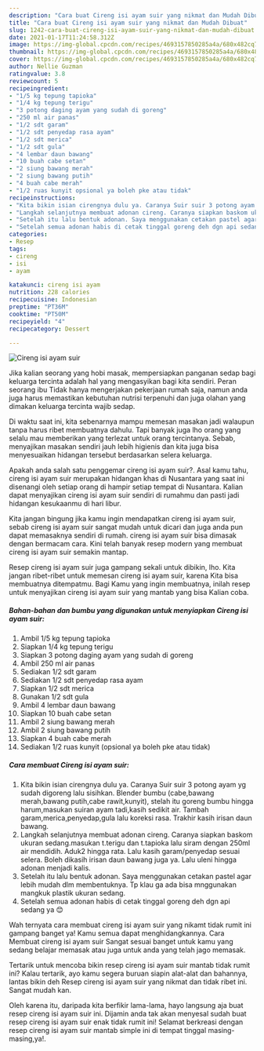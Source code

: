 ```yaml
---
description: "Cara buat Cireng isi ayam suir yang nikmat dan Mudah Dibuat"
title: "Cara buat Cireng isi ayam suir yang nikmat dan Mudah Dibuat"
slug: 1242-cara-buat-cireng-isi-ayam-suir-yang-nikmat-dan-mudah-dibuat
date: 2021-01-17T11:24:58.312Z
image: https://img-global.cpcdn.com/recipes/4693157850285a4a/680x482cq70/cireng-isi-ayam-suir-foto-resep-utama.jpg
thumbnail: https://img-global.cpcdn.com/recipes/4693157850285a4a/680x482cq70/cireng-isi-ayam-suir-foto-resep-utama.jpg
cover: https://img-global.cpcdn.com/recipes/4693157850285a4a/680x482cq70/cireng-isi-ayam-suir-foto-resep-utama.jpg
author: Nellie Guzman
ratingvalue: 3.8
reviewcount: 5
recipeingredient:
- "1/5 kg tepung tapioka"
- "1/4 kg tepung terigu"
- "3 potong daging ayam yang sudah di goreng"
- "250 ml air panas"
- "1/2 sdt garam"
- "1/2 sdt penyedap rasa ayam"
- "1/2 sdt merica"
- "1/2 sdt gula"
- "4 lembar daun bawang"
- "10 buah cabe setan"
- "2 siung bawang merah"
- "2 siung bawang putih"
- "4 buah cabe merah"
- "1/2 ruas kunyit opsional ya boleh pke atau tidak"
recipeinstructions:
- "Kita bikin isian cirengnya dulu ya. Caranya Suir suir 3 potong ayam yg sudah digoreng lalu sisihkan. Blender bumbu (cabe,bawang merah,bawang putih,cabe rawit,kunyit), stelah itu goreng bumbu hingga harum,masukan suiran ayam tadi,kasih sedikit air. Tambah garam,merica,penyedap,gula lalu koreksi rasa. Trakhir kasih irisan daun bawang."
- "Langkah selanjutnya membuat adonan cireng. Caranya siapkan baskom ukuran sedang.masukan t.terigu dan t.tapioka lalu siram dengan 250ml air mendidih. Aduk2 hingga rata. Lalu kasih garam/penyedap sesuai selera. Boleh dikasih irisan daun bawang juga ya. Lalu uleni hingga adonan menjadi kalis."
- "Setelah itu lalu bentuk adonan. Saya menggunakan cetakan pastel agar lebih mudah dlm membentuknya. Tp klau ga ada bisa mnggunakan mangkuk plastik ukuran sedang."
- "Setelah semua adonan habis di cetak tinggal goreng deh dgn api sedang ya 😊"
categories:
- Resep
tags:
- cireng
- isi
- ayam

katakunci: cireng isi ayam 
nutrition: 228 calories
recipecuisine: Indonesian
preptime: "PT36M"
cooktime: "PT50M"
recipeyield: "4"
recipecategory: Dessert

---
```



![Cireng isi ayam suir](https://img-global.cpcdn.com/recipes/4693157850285a4a/680x482cq70/cireng-isi-ayam-suir-foto-resep-utama.jpg)

Jika kalian seorang yang hobi masak, mempersiapkan panganan sedap bagi keluarga tercinta adalah hal yang mengasyikan bagi kita sendiri. Peran seorang ibu Tidak hanya mengerjakan pekerjaan rumah saja, namun anda juga harus memastikan kebutuhan nutrisi terpenuhi dan juga olahan yang dimakan keluarga tercinta wajib sedap.

Di waktu  saat ini, kita sebenarnya mampu memesan masakan jadi walaupun tanpa harus ribet membuatnya dahulu. Tapi banyak juga lho orang yang selalu mau memberikan yang terlezat untuk orang tercintanya. Sebab, menyajikan masakan sendiri jauh lebih higienis dan kita juga bisa menyesuaikan hidangan tersebut berdasarkan selera keluarga. 



Apakah anda salah satu penggemar cireng isi ayam suir?. Asal kamu tahu, cireng isi ayam suir merupakan hidangan khas di Nusantara yang saat ini disenangi oleh setiap orang di hampir setiap tempat di Nusantara. Kalian dapat menyajikan cireng isi ayam suir sendiri di rumahmu dan pasti jadi hidangan kesukaanmu di hari libur.

Kita jangan bingung jika kamu ingin mendapatkan cireng isi ayam suir, sebab cireng isi ayam suir sangat mudah untuk dicari dan juga anda pun dapat memasaknya sendiri di rumah. cireng isi ayam suir bisa dimasak dengan bermacam cara. Kini telah banyak resep modern yang membuat cireng isi ayam suir semakin mantap.

Resep cireng isi ayam suir juga gampang sekali untuk dibikin, lho. Kita jangan ribet-ribet untuk memesan cireng isi ayam suir, karena Kita bisa membuatnya ditempatmu. Bagi Kamu yang ingin membuatnya, inilah resep untuk menyajikan cireng isi ayam suir yang mantab yang bisa Kalian coba.

<!--inarticleads1-->

##### Bahan-bahan dan bumbu yang digunakan untuk menyiapkan Cireng isi ayam suir:

1. Ambil 1/5 kg tepung tapioka
1. Siapkan 1/4 kg tepung terigu
1. Siapkan 3 potong daging ayam yang sudah di goreng
1. Ambil 250 ml air panas
1. Sediakan 1/2 sdt garam
1. Sediakan 1/2 sdt penyedap rasa ayam
1. Siapkan 1/2 sdt merica
1. Gunakan 1/2 sdt gula
1. Ambil 4 lembar daun bawang
1. Siapkan 10 buah cabe setan
1. Ambil 2 siung bawang merah
1. Ambil 2 siung bawang putih
1. Siapkan 4 buah cabe merah
1. Sediakan 1/2 ruas kunyit (opsional ya boleh pke atau tidak)




<!--inarticleads2-->

##### Cara membuat Cireng isi ayam suir:

1. Kita bikin isian cirengnya dulu ya. Caranya Suir suir 3 potong ayam yg sudah digoreng lalu sisihkan. Blender bumbu (cabe,bawang merah,bawang putih,cabe rawit,kunyit), stelah itu goreng bumbu hingga harum,masukan suiran ayam tadi,kasih sedikit air. Tambah garam,merica,penyedap,gula lalu koreksi rasa. Trakhir kasih irisan daun bawang.
1. Langkah selanjutnya membuat adonan cireng. Caranya siapkan baskom ukuran sedang.masukan t.terigu dan t.tapioka lalu siram dengan 250ml air mendidih. Aduk2 hingga rata. Lalu kasih garam/penyedap sesuai selera. Boleh dikasih irisan daun bawang juga ya. Lalu uleni hingga adonan menjadi kalis.
1. Setelah itu lalu bentuk adonan. Saya menggunakan cetakan pastel agar lebih mudah dlm membentuknya. Tp klau ga ada bisa mnggunakan mangkuk plastik ukuran sedang.
1. Setelah semua adonan habis di cetak tinggal goreng deh dgn api sedang ya 😊




Wah ternyata cara membuat cireng isi ayam suir yang nikamt tidak rumit ini gampang banget ya! Kamu semua dapat menghidangkannya. Cara Membuat cireng isi ayam suir Sangat sesuai banget untuk kamu yang sedang belajar memasak atau juga untuk anda yang telah jago memasak.

Tertarik untuk mencoba bikin resep cireng isi ayam suir mantab tidak rumit ini? Kalau tertarik, ayo kamu segera buruan siapin alat-alat dan bahannya, lantas bikin deh Resep cireng isi ayam suir yang nikmat dan tidak ribet ini. Sangat mudah kan. 

Oleh karena itu, daripada kita berfikir lama-lama, hayo langsung aja buat resep cireng isi ayam suir ini. Dijamin anda tak akan menyesal sudah buat resep cireng isi ayam suir enak tidak rumit ini! Selamat berkreasi dengan resep cireng isi ayam suir mantab simple ini di tempat tinggal masing-masing,ya!.

